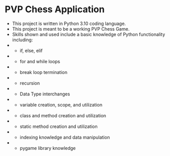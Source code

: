 # PVP Chess Application
- This project is written in Python 3.10 coding language.
-  This project is meant to be a working PVP Chess Game.
-  Skills shown and used include a basic knowledge of Python functionality including:
  - - if, else, elif
  - - for and while loops
  - - break loop termination
  - - recursion
  - - Data Type interchanges
  - - variable creation, scope, and utilization
  - - class and method creation and utilization
  - - static method creation and utilization
  - - indexing knowledge and data manipulation
  - - pygame library knowledge
  
